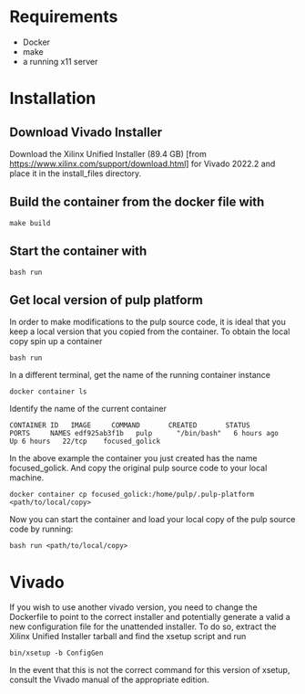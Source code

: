 <!-- https://github.com/andreamerello/docker-ssh-gui -->
<!-- https://www.xilinx.com/support/download.html -->

# Requirements
- Docker 
- make
- a running x11 server

# Installation

## Download Vivado Installer
Download the Xilinx Unified Installer (89.4 GB) [from https://www.xilinx.com/support/download.html] for Vivado 2022.2 and place it in the install_files directory.

## Build the container from the docker file with
``
make build
``

## Start the container with 

``
bash run
``

## Get local version of pulp platform
In order to make modifications to the pulp source code, it is ideal that you keep a local version that you copied from the container.
To obtain the local copy spin up a container

``
bash run
``

In a different terminal, get the name of the running container instance

``
docker container ls
``

Identify the name of the current container 

``
CONTAINER ID   IMAGE     COMMAND       CREATED       STATUS       PORTS     NAMES
edf925ab3f1b   pulp      "/bin/bash"   6 hours ago   Up 6 hours   22/tcp    focused_golick
``

In the above example the container you just created has the name focused_golick.
And copy the original pulp source code to your local machine.

``
docker container cp focused_golick:/home/pulp/.pulp-platform <path/to/local/copy>
``

Now you can start the container and load your local copy of the pulp source code by running:

``
bash run <path/to/local/copy>
``

# Vivado

If you wish to use another vivado version, you need to change the Dockerfile to point to the correct installer and potentially generate a valid a new configuration file for the unattended installer.
To do so, extract the Xilinx Unified Installer tarball and find the xsetup script and run

``
  bin/xsetup -b ConfigGen
``

In the event that this is not the correct command for this version of xsetup, consult the Vivado manual of the appropriate edition.

